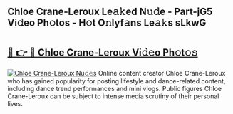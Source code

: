 ## Chloe Crane-Leroux Le𝚊𝚔ed N𝚞𝚍e - Part-jG5 Vi𝚍eo Ph𝚘tos - H𝚘t O𝚗lyf𝚊ns Le𝚊𝚔s sLkwG

# <h2><a href="http://hf05fvz.feru.top/?c=Chloe+Crane-Leroux">🔗 👉 🔴 Chloe Crane-Leroux Vi𝚍𝚎o Ph𝚘t𝚘𝚜</a></h2>

[![Chloe Crane-Leroux Nu𝚍𝚎s](https://i.imgur.com/0TWrTi3.gif)](http://hf05fvz.feru.top/?c=Chloe+Crane-Leroux)
Online content creator Chloe Crane-Leroux who has gained popularity for posting lifestyle and dance-related content, including dance trend performances and mini vlogs. Public figures Chloe Crane-Leroux can be subject to intense media scrutiny of their personal lives. 
